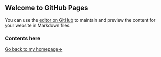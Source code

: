 ## Welcome to GitHub Pages

You can use the [editor on GitHub](https://github.com/960761/AboutCSS/edit/master/README.md) to maintain and preview the content for your website in Markdown files.


### Contents here


[Go back to my homepage->](https://960761.github.io/)
